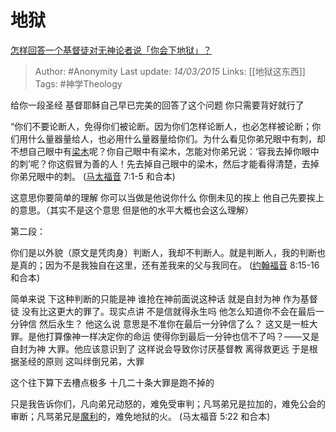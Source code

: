 # 地狱
[怎样回答一个基督徒对无神论者说「你会下地狱」？](https://www.zhihu.com/question/20900895/answer/41954144)

> Author: #Anonymity 
Last update: *14/03/2015* 
Links: [[地狱这东西]]
Tags: #神学Theology 

给你一段圣经 基督耶稣自己早已完美的回答了这个问题 你只需要背好就行了

“你们不要论断人，免得你们被论断。因为你们怎样论断人，也必怎样被论断；你们用什么量器量给人，也必用什么量器量给你们。为什么看见你弟兄眼中有刺，却不想自己眼中有[梁木](https://www.zhihu.com/search?q=%E6%A2%81%E6%9C%A8&search_source=Entity&hybrid_search_source=Entity&hybrid_search_extra=%7B%22sourceType%22%3A%22answer%22%2C%22sourceId%22%3A41954144%7D)呢？你自己眼中有梁木，怎能对你弟兄说：‘容我去掉你眼中的刺’呢？你这假冒为善的人！先去掉自己眼中的梁木，然后才能看得清楚，去掉你弟兄眼中的刺。 ([马太福音](https://www.zhihu.com/search?q=%E9%A9%AC%E5%A4%AA%E7%A6%8F%E9%9F%B3&search_source=Entity&hybrid_search_source=Entity&hybrid_search_extra=%7B%22sourceType%22%3A%22answer%22%2C%22sourceId%22%3A41954144%7D) 7:1-5 和合本)

这意思你要简单的理解 你可以当做是他说你什么 你倒未见的挨上 他自己先要挨上的意思。（其实不是这个意思 但是他的水平大概也会这么理解）

第二段：

你们是以外貌（原文是凭肉身）判断人，我却不判断人。就是判断人，我的判断也是真的；因为不是我独自在这里，还有差我来的父与我同在。 ([约翰福音](https://www.zhihu.com/search?q=%E7%BA%A6%E7%BF%B0%E7%A6%8F%E9%9F%B3&search_source=Entity&hybrid_search_source=Entity&hybrid_search_extra=%7B%22sourceType%22%3A%22answer%22%2C%22sourceId%22%3A41954144%7D) 8:15-16 和合本)

简单来说 下这种判断的只能是神 谁抢在神前面说这种话 就是自封为神 作为基督徒 没有比这更大的罪了。现实点讲 不是信就得永生吗 他怎么知道你不会在最后一分钟信 然后永生？ 他这么说 意思是不准你在最后一分钟信了么？ 这又是一桩大罪。是他打算像神一样决定你的命运 使得你到最后一分钟也信不了吗？——又是自封为神 大罪。他应该意识到了 这样说会导致你讨厌基督教 离得救更远 于是根据圣经的原则 这叫绊倒兄弟，大罪

这个往下算下去槽点极多 十几二十条大罪是跑不掉的

只是我告诉你们，凡向弟兄动怒的，难免受审判；凡骂弟兄是拉加的，难免公会的审断；凡骂弟兄是[魔利](https://www.zhihu.com/search?q=%E9%AD%94%E5%88%A9&search_source=Entity&hybrid_search_source=Entity&hybrid_search_extra=%7B%22sourceType%22%3A%22answer%22%2C%22sourceId%22%3A41954144%7D)的，难免地狱的火。 (马太福音 5:22 和合本)